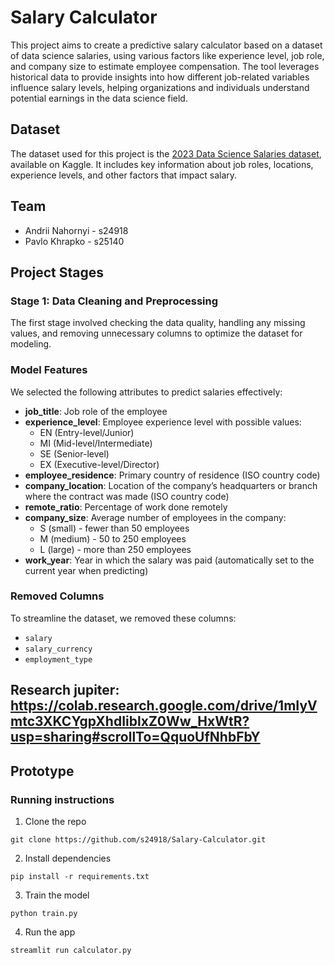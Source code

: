 # Salary Calculator

This project aims to create a predictive salary calculator based on a dataset of data science salaries, using various factors like experience level, job role, and company size to estimate employee compensation. The tool leverages historical data to provide insights into how different job-related variables influence salary levels, helping organizations and individuals understand potential earnings in the data science field.

## Dataset
The dataset used for this project is the [2023 Data Science Salaries dataset](https://www.kaggle.com/datasets/arnabchaki/data-science-salaries-2023), available on Kaggle. It includes key information about job roles, locations, experience levels, and other factors that impact salary.

## Team
- Andrii Nahornyi - s24918
- Pavlo Khrapko - s25140

## Project Stages

### Stage 1: Data Cleaning and Preprocessing
The first stage involved checking the data quality, handling any missing values, and removing unnecessary columns to optimize the dataset for modeling.

### Model Features
We selected the following attributes to predict salaries effectively:

- **job_title**: Job role of the employee
- **experience_level**: Employee experience level with possible values:
  - EN (Entry-level/Junior)
  - MI (Mid-level/Intermediate)
  - SE (Senior-level)
  - EX (Executive-level/Director)
- **employee_residence**: Primary country of residence (ISO country code)
- **company_location**: Location of the company’s headquarters or branch where the contract was made (ISO country code)
- **remote_ratio**: Percentage of work done remotely
- **company_size**: Average number of employees in the company:
  - S (small) - fewer than 50 employees
  - M (medium) - 50 to 250 employees
  - L (large) - more than 250 employees
- **work_year**: Year in which the salary was paid (automatically set to the current year when predicting)

### Removed Columns
To streamline the dataset, we removed these columns:
- `salary`
- `salary_currency`
- `employment_type`

## Research jupiter: https://colab.research.google.com/drive/1mIyVmtc3XKCYgpXhdIiblxZ0Ww_HxWtR?usp=sharing#scrollTo=QquoUfNhbFbY

## Prototype
### Running instructions

1. Clone the repo
```
git clone https://github.com/s24918/Salary-Calculator.git
```
2. Install dependencies
```
pip install -r requirements.txt
```
3. Train the model
```
python train.py
```
4. Run the app
```
streamlit run calculator.py
```
